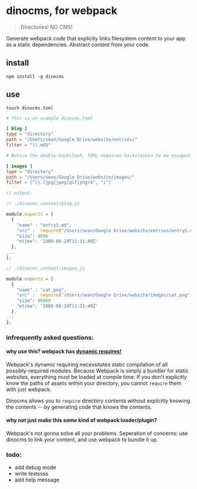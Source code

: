 # dinocms, for webpack
> DIrectories! NO CMS!

Generate webpack code that explicity links filesystem content to your app as a static dependencies.
Abstract content from your code.

## install
```
npm install -g dinocms
```

## use
```
touch dinocms.toml
```

```toml
# This is an example dinocms.toml

[ blog ]
type = "directory"
path = "/Users/sean/Google Drive/website/entries/"
filter = "\\.md$"

# Notice the double-backslash. TOML requires backslashes to be escaped in strings.

[ images ]
type = "directory"
path = "/Users/sean/Google Drive/website/images/"
filter = ["\\.(jpg|jpeg|gif|png)$", "i"]

```
```javascript
// output:

// ./dinocms_content/blog.js

module.exports = [
  {
    "name" : "entry1.md",
    "src" :  require("/Users/sean/Google Drive/website/entries/entry1.md"),
    "size": 4096
    "mtime": '2009-06-29T11:11:40Z'
  },
...
];

// ./dinocms_content/images.js

module.exports = [
  {
    "name" : "cat.png",
    "src" :  require("/Users/sean/Google Drive/website/images/cat.png"),
    "size": 40960
    "mtime": '2009-06-29T11:11:40Z'
  },
...
];
```








### infrequently asked questions:

#### why use this? webpack has [dynamic requires!](https://github.com/webpack/webpack/tree/master/examples/require.context#examplejs)
Webpack's dynamic requiring necessitates static compilation of all possibly-required modules. Because Webpack is simply a bundler for static websites, everything must be loaded at compile time. If you don't explicitly know the paths of assets within your directory, you cannot `require` them with just webpack.

Dinocms allows you to `require` directory contents without explicitly knowing the contents -- by generating code that knows the contents. 


#### why not just make this some kind of webpack loader/plugin?
Webpack's not gonna solve all your problems. Seperation of concerns: use dinocms to link your content, and use webpack to bundle it up.

### todo:
- add debug mode
- write testssss
- add help message
